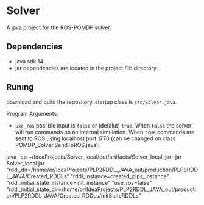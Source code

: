 # Solver
A java project for the ROS-POMDP solver.
 



## Dependencies
* java sdk 14.
* jar dependencies are located in the project /lib directory.

## Runing
download and build the repository.
startup class is `src/Solver.java`.

Program Arguments:
* `use_ros` posiible input is `false` or (defalut) `true`. When `false` the solver will run commands on an internal simulation. When `true` commands are sent to ROS using localhost port 1770 (can be changed on class POMDP_Solver.SendToROS.java). 



java -cp ~/IdeaProjects/Solver_local/out/artifacts/Solver_local_jar -jar Solver_local.jar "rddl_dir=/home/or/IdeaProjects/PLP2RDDL_JAVA_out/production/PLP2RDDL_JAVA/Created_RDDLs" "rddl_instance=created_plps_instance" "rddl_initial_state_instance=init_instance" "use_ros=false" "rddl_initial_state_dir=/home/or/IdeaProjects/PLP2RDDL_JAVA_out/production/PLP2RDDL_JAVA/Created_RDDLs/InitStateRDDLs"


